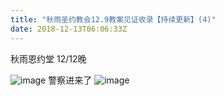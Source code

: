 ```yaml
---
title: "秋雨圣约教会12.9教案见证收录【持续更新】(4)"
date: 2018-12-13T06:06:33Z
---
```


秋雨恩约堂  12/12晚

![image](https://user-images.githubusercontent.com/37917810/49918946-da7aae00-fe72-11e8-9c6c-440023d044fe.png)
警察进来了
![image](https://user-images.githubusercontent.com/37917810/49919062-465d1680-fe73-11e8-917c-40c243d31e3e.png)
